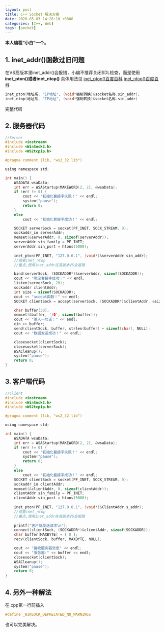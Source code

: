 ```yaml
---
layout: post
title: C++ Socket 解决方案
date: 2020-05-03 14:26:10 +0800
categories: [C++, Web]
tags: [socket]
---
```

**本人编程“小白”一个。**

##  1. inet_addr()函数过旧问题

在VS高版本里inet_addr()会报错，小编不推荐关闭SDL检查，而是使用**inet_pton()**或者**inet_ntop()**
具体用法见
[inet_pton()百度百科](https://baike.baidu.com/item/inet_pton/)
[inet_ntop()百度百科](https://baike.baidu.com/item/inet_ntop/)

```c
inet_pton(地址系, "IP地址", (void*强制转换)&socket名称.sin_addr);
inet_ntop(地址系, "IP地址", (void*强制转换)&socket名称.sin_addr)
```

完整代码

##  2. 服务器代码

```c
//Server
#include <iostream>
#include <WinSock2.h>
#include <WS2tcpip.h>

#pragma comment (lib, "ws2_32.lib")

using namespace std;

int main() {
    WSADATA wsaData;
    int err = WSAStartup(MAKEWORD(2, 2), &wsaData);
    if (err != 0) {
        cout << "初始化套接字失败！" << endl;
        system("pause");
        return 0;
    }
    else
        cout << "初始化套接字成功！" << endl;

    SOCKET serverSock = socket(PF_INET, SOCK_STREAM, 0);
    sockaddr_in serverAddr;
    memset(&serverAddr, 0, sizeof(serverAddr));
    serverAddr.sin_family = PF_INET;
    serverAddr.sin_port = htons(5000);
    
    inet_pton(PF_INET, "127.0.0.1", (void*)&serverAddr.sin_addr);
    //或者inet_ntop
	//重点,使用inet_addr在高版本VS会报错

    bind(serverSock, (SOCKADDR*)&serverAddr, sizeof(SOCKADDR));
    cout << "绑定套接字成功！" << endl;
    listen(serverSock, 20);
    sockaddr clientAddr;
    int size = sizeof(SOCKADDR);
    cout << "accept函数！" << endl;
    SOCKET clientSock = accept(serverSock, (SOCKADDR*)&clientAddr, &size);

    char buffer[30];
    memset(&buffer, '/0', sizeof(buffer));
    cout << "输入一句话：" << endl;
    cin >> buffer;
    send(clientSock, buffer, strlen(buffer) + sizeof(char), NULL);
    cout << "数据发送成功！" << endl;

    closesocket(clientSock);
    closesocket(serverSock);
    WSACleanup();
    system("pause");
    return 0;
}
```

##  3. 客户端代码
```c
//Client
#include <iostream>
#include <WinSock2.h>
#include <WS2tcpip.h>

#pragma comment (lib, "ws2_32.lib")

using namespace std;

int main() {
    WSADATA wsaData;
    int err = WSAStartup(MAKEWORD(2, 2), &wsaData);
    if (err != 0) {
        cout << "初始化套接字失败！" << endl;
        system("pause");
        return 0;
    }
    else
        cout << "初始化套接字成功！" << endl;
    SOCKET clientSock = socket(PF_INET, SOCK_STREAM, 0);
    sockaddr_in clientAddr;
    memset(&clientAddr, 0, sizeof(clientAddr));
    clientAddr.sin_family = PF_INET;
    clientAddr.sin_port = htons(5000);
    
    inet_pton(PF_INET, "127.0.0.1", (void*)&ClientAddr.s_addr);
    //或者inet_ntop
	//重点,使用inet_addr在高版本VS会报错
	
    printf("客户端发送请求\n");
    connect(clientSock, (SOCKADDR*)&clientAddr, sizeof(SOCKADDR));
    char buffer[MAXBYTE] = { 0 };
    recv(clientSock, buffer, MAXBYTE, NULL);

    cout << "接收服务器消息" << endl;
    cout << "服务器:" << buffer << endl;
    closesocket(clientSock);
    WSACleanup();
    system("pause");
    return 0;
}
```
##  4. 另外一种解法
在.cpp第一行前插入
```c
#define _WINSOCK_DEPRECATED_NO_WARNINGS
```
也可以完美解决。

<script src="https://utteranc.es/client.js"
        repo="laipuran/laipuran.github.io"
        issue-term="title"
        label="💬Comment"
        theme="github-dark"
        crossorigin="anonymous"
        async>
</script>
